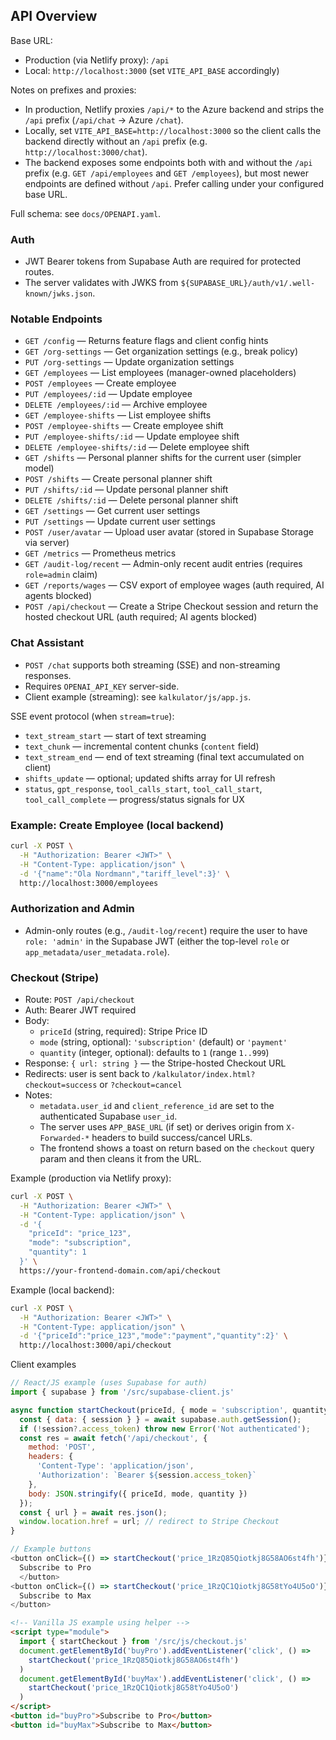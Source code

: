 ## API Overview

Base URL:
- Production (via Netlify proxy): `/api`
- Local: `http://localhost:3000` (set `VITE_API_BASE` accordingly)

Notes on prefixes and proxies:
- In production, Netlify proxies `/api/*` to the Azure backend and strips the `/api` prefix (`/api/chat` → Azure `/chat`).
- Locally, set `VITE_API_BASE=http://localhost:3000` so the client calls the backend directly without an `/api` prefix (e.g. `http://localhost:3000/chat`).
- The backend exposes some endpoints both with and without the `/api` prefix (e.g. `GET /api/employees` and `GET /employees`), but most newer endpoints are defined without `/api`. Prefer calling under your configured base URL.

Full schema: see `docs/OPENAPI.yaml`.

### Auth
- JWT Bearer tokens from Supabase Auth are required for protected routes.
- The server validates with JWKS from `${SUPABASE_URL}/auth/v1/.well-known/jwks.json`.

### Notable Endpoints

- `GET /config` — Returns feature flags and client config hints
- `GET /org-settings` — Get organization settings (e.g., break policy)
- `PUT /org-settings` — Update organization settings
- `GET /employees` — List employees (manager-owned placeholders)
- `POST /employees` — Create employee
- `PUT /employees/:id` — Update employee
- `DELETE /employees/:id` — Archive employee
- `GET /employee-shifts` — List employee shifts
- `POST /employee-shifts` — Create employee shift
- `PUT /employee-shifts/:id` — Update employee shift
- `DELETE /employee-shifts/:id` — Delete employee shift
- `GET /shifts` — Personal planner shifts for the current user (simpler model)
- `POST /shifts` — Create personal planner shift
- `PUT /shifts/:id` — Update personal planner shift
- `DELETE /shifts/:id` — Delete personal planner shift
- `GET /settings` — Get current user settings
- `PUT /settings` — Update current user settings
- `POST /user/avatar` — Upload user avatar (stored in Supabase Storage via server)
- `GET /metrics` — Prometheus metrics
- `GET /audit-log/recent` — Admin-only recent audit entries (requires `role=admin` claim)
- `GET /reports/wages` — CSV export of employee wages (auth required, AI agents blocked)
- `POST /api/checkout` — Create a Stripe Checkout session and return the hosted checkout URL (auth required; AI agents blocked)

### Chat Assistant
- `POST /chat` supports both streaming (SSE) and non-streaming responses.
- Requires `OPENAI_API_KEY` server-side.
- Client example (streaming): see `kalkulator/js/app.js`.

SSE event protocol (when `stream=true`):
- `text_stream_start` — start of text streaming
- `text_chunk` — incremental content chunks (`content` field)
- `text_stream_end` — end of text streaming (final text accumulated on client)
- `shifts_update` — optional; updated shifts array for UI refresh
- `status`, `gpt_response`, `tool_calls_start`, `tool_call_start`, `tool_call_complete` — progress/status signals for UX

### Example: Create Employee (local backend)

```bash
curl -X POST \
  -H "Authorization: Bearer <JWT>" \
  -H "Content-Type: application/json" \
  -d '{"name":"Ola Nordmann","tariff_level":3}' \
  http://localhost:3000/employees
```

### Authorization and Admin
- Admin-only routes (e.g., `/audit-log/recent`) require the user to have `role: 'admin'` in the Supabase JWT (either the top-level `role` or `app_metadata/user_metadata.role`).




### Checkout (Stripe)

- Route: `POST /api/checkout`
- Auth: Bearer JWT required
- Body:
  - `priceId` (string, required): Stripe Price ID
  - `mode` (string, optional): `'subscription'` (default) or `'payment'`
  - `quantity` (integer, optional): defaults to `1` (range `1..999`)
- Response: `{ url: string }` — the Stripe-hosted Checkout URL
- Redirects: user is sent back to `/kalkulator/index.html?checkout=success` or `?checkout=cancel`
- Notes:
  - `metadata.user_id` and `client_reference_id` are set to the authenticated Supabase `user_id`.
  - The server uses `APP_BASE_URL` (if set) or derives origin from `X-Forwarded-*` headers to build success/cancel URLs.
  - The frontend shows a toast on return based on the `checkout` query param and then cleans it from the URL.

Example (production via Netlify proxy):

```bash
curl -X POST \
  -H "Authorization: Bearer <JWT>" \
  -H "Content-Type: application/json" \
  -d '{
    "priceId": "price_123",
    "mode": "subscription",
    "quantity": 1
  }' \
  https://your-frontend-domain.com/api/checkout
```

Example (local backend):

```bash
curl -X POST \
  -H "Authorization: Bearer <JWT>" \
  -H "Content-Type: application/json" \
  -d '{"priceId":"price_123","mode":"payment","quantity":2}' \
  http://localhost:3000/api/checkout
```

Client examples

```js
// React/JS example (uses Supabase for auth)
import { supabase } from '/src/supabase-client.js'

async function startCheckout(priceId, { mode = 'subscription', quantity = 1 } = {}) {
  const { data: { session } } = await supabase.auth.getSession();
  if (!session?.access_token) throw new Error('Not authenticated');
  const res = await fetch('/api/checkout', {
    method: 'POST',
    headers: {
      'Content-Type': 'application/json',
      'Authorization': `Bearer ${session.access_token}`
    },
    body: JSON.stringify({ priceId, mode, quantity })
  });
  const { url } = await res.json();
  window.location.href = url; // redirect to Stripe Checkout
}

// Example buttons
<button onClick={() => startCheckout('price_1RzQ85Qiotkj8G58AO6st4fh')}>
  Subscribe to Pro
  </button>
<button onClick={() => startCheckout('price_1RzQC1Qiotkj8G58tYo4U5oO')}>
  Subscribe to Max
</button>
```

```html
<!-- Vanilla JS example using helper -->
<script type="module">
  import { startCheckout } from '/src/js/checkout.js'
  document.getElementById('buyPro').addEventListener('click', () =>
    startCheckout('price_1RzQ85Qiotkj8G58AO6st4fh')
  )
  document.getElementById('buyMax').addEventListener('click', () =>
    startCheckout('price_1RzQC1Qiotkj8G58tYo4U5oO')
  )
</script>
<button id="buyPro">Subscribe to Pro</button>
<button id="buyMax">Subscribe to Max</button>
```
